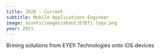 ```yaml
---
title: 2020 - Current
subtitle: Mobile Applications Engineer
image: assets/images/about/EYEfi logo.png
year: 2021
---
```


Brining solutions from EYEfi Technologies onto iOS devices

<!-- 
Responsible for deploying proprietary SPARC algorithm on iOS, which provides an alternative to location triangulation by leveraging mobile device sensors and elevation data.
 -->